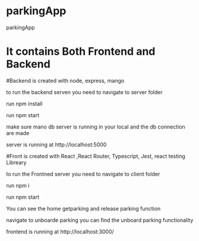# parkingApp
parkingApp

# It contains Both Frontend and Backend

#Backend is created with node, express, mango
  
  to run the backend serven you need to navigate to server folder 
  
  run npm install 
  
  run npm start
  
  make sure mano db server is running in your local and the db connection are made
  
  server is running at http://localhost:5000
  
  
#Front is created with React ,React Router,  Typescript, Jest, react testing Libreary

  to run the Frontned server you need to navigate to client folder 
  
  run npm i
  
  run npm start
  
  You can see the home getparking and release parking function 
  
  navigate to unboarde parking you can find the unboard parking functionality 
  
  frontend is running at http://localhost:3000/
  
